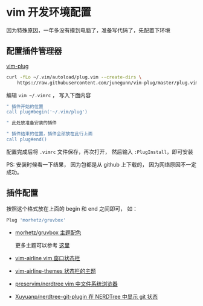 # vim 开发环境配置



因为特殊原因，一年多没有摸到电脑了，准备写代码了，先配置下环境

## 配置插件管理器

[vim-plug](https://github.com/junegunn/vim-plug)

```bash
curl -fLo ~/.vim/autoload/plug.vim --create-dirs \
    https://raw.githubusercontent.com/junegunn/vim-plug/master/plug.vim
```

编辑 `vim ~/.vimrc` ， 写入下面内容

```bash
" 插件开始的位置
call plug#begin('~/.vim/plug')

" 此处放准备安装的插件

" 插件结束的位置，插件全部放在此行上面
call plug#end()
```

配置完成后将 `.vimrc` 文件保存，再次打开， 然后输入 `:PlugInstall`，即可安装

PS: 安装时候看一下结果， 因为包都是从 github 上下载的， 因为网络原因不一定成功。



## 插件配置

按照这个格式放在上面的 begin 和 end 之间即可， 如： 

```bash
Plug 'morhetz/gruvbox'
```

+ [morhetz/gruvbox 主题配色](https://github.com/morhetz/gruvbox) 

    更多主题可以参考 [这里](https://zhuanlan.zhihu.com/p/58188561)

+ [vim-airline vim 窗口状态栏](https://github.com/vim-airline/vim-airline)

+ [vim-airline-themes 状态栏的主题](https://github.com/vim-airline/vim-airline-themes)

+ [preservim/nerdtree vim 中文件系统浏览器](https://github.com/preservim/nerdtree)

+ [Xuyuanp/nerdtree-git-plugin 在 NERDTree 中显示 git 状态](https://github.com/Xuyuanp/nerdtree-git-plugin)
    

